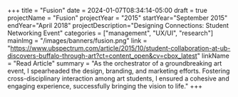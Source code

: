 +++
title = "Fusion"
date = 2024-01-07T08:34:14-05:00
draft = true
projectName = "Fusion"
projectYear = "2015"
startYear="September 2015"
endYear="April 2018"
projectDescription="Designing Connections: Student Networking Event"
categories = ["management", "UX/UI", "research"]
mainImg = "/images/banners/fusion.png"
link = "https://www.ubspectrum.com/article/2015/10/student-collaboration-at-ub-discovers-buffalo-through-art?ct=content_open&cv=cbox_latest"
linkName = "Read Article"
summary = "As the orchestrator of a groundbreaking art event, I spearheaded the design, branding, and marketing efforts. Fostering cross-disciplinary interaction among art students, I ensured a cohesive and engaging experience, successfully bringing the vision to life."
+++
